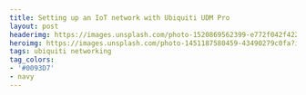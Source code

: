 ```yaml
---
title: Setting up an IoT network with Ubiquiti UDM Pro
layout: post
headerimg: https://images.unsplash.com/photo-1520869562399-e772f042f422?ixlib=rb-1.2.1&ixid=MXwxMjA3fDB8MHxwaG90by1wYWdlfHx8fGVufDB8fHw%3D&auto=format&fit=crop&w=2552&q=80
heroimg: https://images.unsplash.com/photo-1451187580459-43490279c0fa?ixlib=rb-1.2.1&ixid=MXwxMjA3fDB8MHxwaG90by1wYWdlfHx8fGVufDB8fHw%3D&auto=format&fit=crop&w=2104&q=80
tags: ubiquiti networking
tag_colors: 
- '#0093D7'
- navy
---
```


